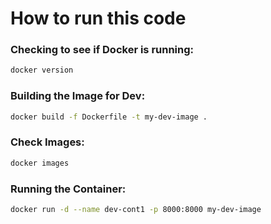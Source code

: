 # How to run this code
### Checking to see if Docker is running:
```bash
docker version
```
### Building the Image for Dev:
```bash
docker build -f Dockerfile -t my-dev-image .
```
### Check Images:
```bash
docker images
```
### Running the Container:
```bash
docker run -d --name dev-cont1 -p 8000:8000 my-dev-image
```
